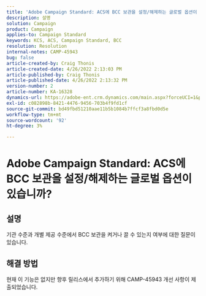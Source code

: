 ```yaml
---
title: 'Adobe Campaign Standard: ACS에 BCC 보관을 설정/해제하는 글로벌 옵션이 있습니까?'
description: 설명
solution: Campaign
product: Campaign
applies-to: Campaign Standard
keywords: KCS, ACS, Campaign Standard, BCC
resolution: Resolution
internal-notes: CAMP-45943
bug: false
article-created-by: Craig Thonis
article-created-date: 4/26/2022 2:13:03 PM
article-published-by: Craig Thonis
article-published-date: 4/26/2022 2:13:32 PM
version-number: 2
article-number: KA-16328
dynamics-url: https://adobe-ent.crm.dynamics.com/main.aspx?forceUCI=1&pagetype=entityrecord&etn=knowledgearticle&id=5c2173f6-6ac5-ec11-a7b6-0022480a138b
exl-id: c082898b-8421-4476-9456-703b4f9fd1cf
source-git-commit: bd49fbd51210aae11b5b1084b7ffcf3a8fbd0d5e
workflow-type: tm+mt
source-wordcount: '92'
ht-degree: 3%

---
```


# Adobe Campaign Standard: ACS에 BCC 보관을 설정/해제하는 글로벌 옵션이 있습니까?

## 설명


기관 수준과 개별 제공 수준에서 BCC 보관을 켜거나 끌 수 있는지 여부에 대한 질문이 있습니다.


## 해결 방법


현재 이 기능은 없지만 향후 릴리스에서 추가하기 위해 CAMP-45943 개선 사항이 제출되었습니다.
